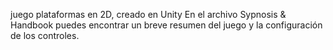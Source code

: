 juego plataformas en 2D, creado en Unity
En el archivo Sypnosis & Handbook puedes encontrar un breve resumen del juego 
y la configuración de los controles.
